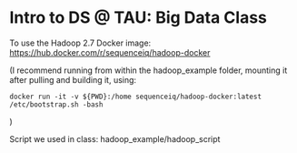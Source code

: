 # Intro to DS @ TAU: Big Data Class

To use the Hadoop 2.7 Docker image: https://hub.docker.com/r/sequenceiq/hadoop-docker

(I recommend running from within the hadoop_example folder, mounting it after pulling and building it, using:

```
docker run -it -v ${PWD}:/home sequenceiq/hadoop-docker:latest /etc/bootstrap.sh -bash
```

)

Script we used in class: hadoop_example/hadoop_script
